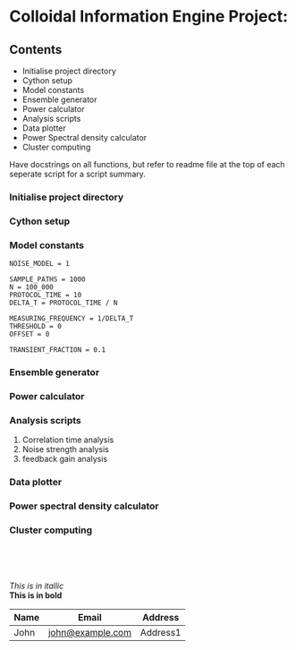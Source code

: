 # Colloidal Information Engine Project:

## Contents

* Initialise project directory
* Cython setup 
* Model constants 
* Ensemble generator 
* Power calculator 
* Analysis scripts
* Data plotter 
* Power Spectral density calculator
* Cluster computing

Have docstrings on all functions, but refer to readme file at the top of each seperate script for a script summary. <br>

### Initialise project directory

### Cython setup 

### Model constants

~~~~
NOISE_MODEL = 1

SAMPLE_PATHS = 1000
N = 100_000
PROTOCOL_TIME = 10
DELTA_T = PROTOCOL_TIME / N

MEASURING_FREQUENCY = 1/DELTA_T
THRESHOLD = 0
OFFSET = 0

TRANSIENT_FRACTION = 0.1
~~~~

### Ensemble generator

### Power calculator

### Analysis scripts

1. Correlation time analysis
2. Noise strength analysis
3. feedback gain analysis


### Data plotter

### Power spectral density calculator

### Cluster computing

<br>
<br>
<br>


_This is in itallic_ <br>
**This is in bold**

|Name|Email|Address|
|----|-----|-------|
|John|john@example.com|Address1|
